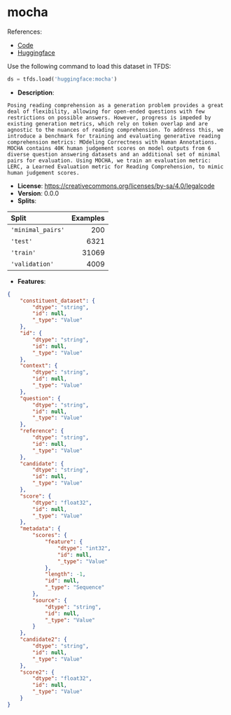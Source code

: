# mocha

References:

*   [Code](https://github.com/huggingface/datasets/blob/master/datasets/mocha)
*   [Huggingface](https://huggingface.co/datasets/mocha)



Use the following command to load this dataset in TFDS:

```python
ds = tfds.load('huggingface:mocha')
```

*   **Description**:

```
Posing reading comprehension as a generation problem provides a great deal of flexibility, allowing for open-ended questions with few restrictions on possible answers. However, progress is impeded by existing generation metrics, which rely on token overlap and are agnostic to the nuances of reading comprehension. To address this, we introduce a benchmark for training and evaluating generative reading comprehension metrics: MOdeling Correctness with Human Annotations. MOCHA contains 40K human judgement scores on model outputs from 6 diverse question answering datasets and an additional set of minimal pairs for evaluation. Using MOCHA, we train an evaluation metric: LERC, a Learned Evaluation metric for Reading Comprehension, to mimic human judgement scores.
```

*   **License**: https://creativecommons.org/licenses/by-sa/4.0/legalcode
*   **Version**: 0.0.0
*   **Splits**:

Split  | Examples
:----- | -------:
`'minimal_pairs'` | 200
`'test'` | 6321
`'train'` | 31069
`'validation'` | 4009

*   **Features**:

```json
{
    "constituent_dataset": {
        "dtype": "string",
        "id": null,
        "_type": "Value"
    },
    "id": {
        "dtype": "string",
        "id": null,
        "_type": "Value"
    },
    "context": {
        "dtype": "string",
        "id": null,
        "_type": "Value"
    },
    "question": {
        "dtype": "string",
        "id": null,
        "_type": "Value"
    },
    "reference": {
        "dtype": "string",
        "id": null,
        "_type": "Value"
    },
    "candidate": {
        "dtype": "string",
        "id": null,
        "_type": "Value"
    },
    "score": {
        "dtype": "float32",
        "id": null,
        "_type": "Value"
    },
    "metadata": {
        "scores": {
            "feature": {
                "dtype": "int32",
                "id": null,
                "_type": "Value"
            },
            "length": -1,
            "id": null,
            "_type": "Sequence"
        },
        "source": {
            "dtype": "string",
            "id": null,
            "_type": "Value"
        }
    },
    "candidate2": {
        "dtype": "string",
        "id": null,
        "_type": "Value"
    },
    "score2": {
        "dtype": "float32",
        "id": null,
        "_type": "Value"
    }
}
```


